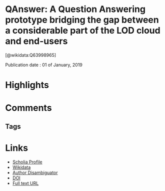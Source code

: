 
QAnswer: A Question Answering prototype bridging the gap between a considerable part of the LOD cloud and end-users
===================================================================================================================
  
  [@wikidata:Q63998965]  
  
Publication date : 01 of January, 2019  

# Highlights

# Comments

## Tags

# Links
  
 * [Scholia Profile](https://scholia.toolforge.org/work/Q63998965)  
 * [Wikidata](https://www.wikidata.org/wiki/Q63998965)  
 * [Author Disambiguator](https://author-disambiguator.toolforge.org/work_item_oauth.php?id=Q63998965&batch_id=&match=1&author_list_id=&doit=Get+author+links+for+work)  
 * [DOI](https://doi.org/10.1145/3308558.3314124)  
 * [Full text URL](https://hal.archives-ouvertes.fr/hal-02121400/document)  
